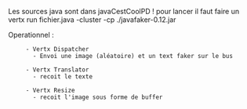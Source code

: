 Les sources java sont dans javaCestCoolPD !
pour lancer il faut faire un vertx run fichier.java -cluster -cp ./javafaker-0.12.jar

Operationnel :

	     - Vertx Dispatcher
	       - Envoi une image (aléatoire) et un text faker sur le bus

	     - Vertx Translator
	       - recoit le texte

	     - Vertx Resize
	       - recoit l'image sous forme de buffer